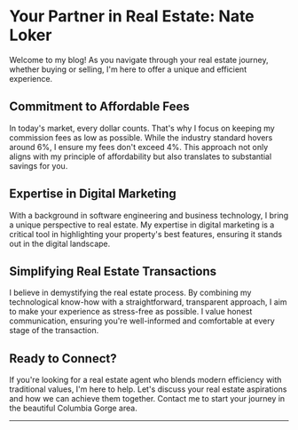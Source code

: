 # Your Partner in Real Estate: Nate Loker

Welcome to my blog! As you navigate through your real estate journey, whether buying or selling, I'm here to offer a unique and efficient experience.

## Commitment to Affordable Fees

In today's market, every dollar counts. That's why I focus on keeping my commission fees as low as possible. While the industry standard hovers around 6%, I ensure my fees don't exceed 4%. This approach not only aligns with my principle of affordability but also translates to substantial savings for you.

## Expertise in Digital Marketing

With a background in software engineering and business technology, I bring a unique perspective to real estate. My expertise in digital marketing is a critical tool in highlighting your property's best features, ensuring it stands out in the digital landscape.

## Simplifying Real Estate Transactions

I believe in demystifying the real estate process. By combining my technological know-how with a straightforward, transparent approach, I aim to make your experience as stress-free as possible. I value honest communication, ensuring you're well-informed and comfortable at every stage of the transaction.

## Ready to Connect?

If you're looking for a real estate agent who blends modern efficiency with traditional values, I'm here to help. Let's discuss your real estate aspirations and how we can achieve them together. Contact me to start your journey in the beautiful Columbia Gorge area.

---
